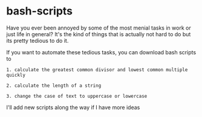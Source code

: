 # bash-scripts

Have you ever been annoyed by some of the most menial tasks in work or just life in general? It's the kind of things that is actually not hard to do but its pretty tedious to do it. 

If you want to automate these tedious tasks, you can download bash scripts to 
    
    1. calculate the greatest common divisor and lowest common multiple quickly
    
    2. calculate the length of a string

    3. change the case of text to uppercase or lowercase
    
I'll add new scripts along the way if I have more ideas
